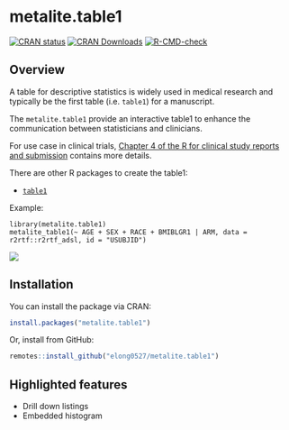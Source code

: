 # metalite.table1

<!-- badges: start -->
[![CRAN
status](https://www.r-pkg.org/badges/version/metalite.table1)](https://CRAN.R-project.org/package=metalite.table1)
[![CRAN
Downloads](https://cranlogs.r-pkg.org/badges/metalite.table1)](https://cran.r-project.org/package=metalite.table1)
[![R-CMD-check](https://github.com/elong0527/metalite.table1/actions/workflows/R-CMD-check.yaml/badge.svg)](https://github.com/elong0527/metalite.table1/actions/workflows/R-CMD-check.yaml)
<!-- badges: end -->
  
## Overview

A table for descriptive statistics is widely used 
in medical research and typically be the first table (i.e. `table1`) 
for a manuscript. 

The `metalite.table1` provide an interactive table1 to 
enhance the communication between statisticians and clinicians. 

For use case in clinical trials, 
[Chapter 4 of the R for clinical study reports and submission](https://r4csr.org/tlf-baseline.html) 
contains more details. 

There are other R packages to create the table1: 

- [`table1`](https://github.com/benjaminrich/table1)

Example: 

```
library(metalite.table1)
metalite_table1(~ AGE + SEX + RACE + BMIBLGR1 | ARM, data = r2rtf::r2rtf_adsl, id = "USUBJID")
```

![](https://raw.githubusercontent.com/elong0527/metalite.table1/main/vignettes/fig/table1.gif)

## Installation

You can install the package via CRAN:

``` r
install.packages("metalite.table1")
```

Or, install from GitHub:

``` r
remotes::install_github("elong0527/metalite.table1")
```

## Highlighted features

- Drill down listings
- Embedded histogram



